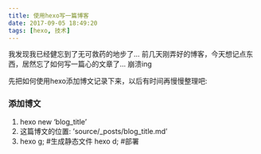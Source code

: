 ```yaml
---
title: 使用hexo写一篇博客
date: 2017-09-05 18:49:20
tags: [hexo, 技术]
---
```


我发现我已经健忘到了无可救药的地步了...
前几天刚弄好的博客，今天想记点东西，居然忘了如何写一篇心的文章了...  崩溃ing

先把如何使用hexo添加博文记录下来，以后有时间再慢慢整理吧:

### 添加博文
1. hexo new ‘blog_title’
2. 这篇博文的位置: ’source/_posts/blog_title.md’
3. hexo g; \#生成静态文件
   hexo d; \#部署
